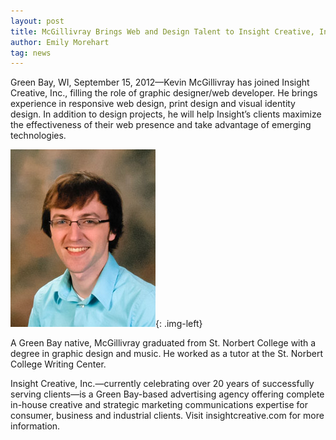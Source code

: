 ```yaml
---
layout: post
title: McGillivray Brings Web and Design Talent to Insight Creative, Inc.
author: Emily Morehart
tag: news
---
```


Green Bay, WI, September 15, 2012—Kevin McGillivray has joined Insight Creative, Inc., filling the role of graphic designer/web developer. He brings experience in responsive web design, print design and visual identity design. In addition to design projects, he will help Insight’s clients maximize the effectiveness of their web presence and take advantage of emerging technologies.

![](/img/kevin-mcgillivray.jpg){: .img-left}

A Green Bay native, McGillivray graduated from St. Norbert College with a degree in graphic design and music. He worked as a tutor at the St. Norbert College Writing Center.

Insight Creative, Inc.—currently celebrating over 20 years of successfully serving clients—is a Green Bay-based advertising agency offering complete in-house creative and strategic marketing communications expertise for consumer, business and industrial clients. Visit insightcreative.com for more information.
